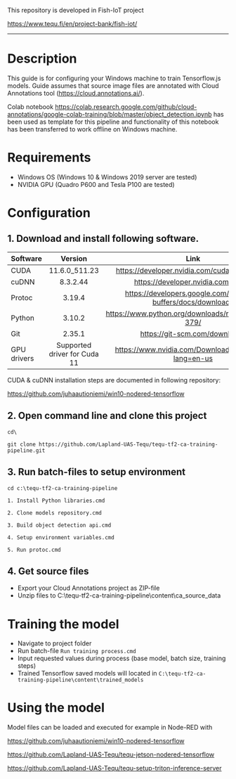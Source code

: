 This repository is developed in Fish-IoT project

https://www.tequ.fi/en/project-bank/fish-iot/ 

---

# Description 

This guide is for configuring your Windows machine to train Tensorflow.js models. Guide assumes that source image files are annotated with Cloud Annotations tool (https://cloud.annotations.ai/). 

Colab notebook https://colab.research.google.com/github/cloud-annotations/google-colab-training/blob/master/object_detection.ipynb has been used as template for this pipeline and functionality of this notebook has been transferred to work offline on Windows machine.

# Requirements

- Windows OS (Windows 10 & Windows 2019 server are tested)
- NVIDIA GPU (Quadro P600 and Tesla P100 are tested)

# Configuration

## 1. Download and install following software.

| Software      | Version       | Link |
| ------------- |:-------------:| :-------------:| 
| CUDA          | 11.6.0_511.23 | https://developer.nvidia.com/cuda-downloads |
| cuDNN         | 8.3.2.44      | https://developer.nvidia.com/cudnn |
| Protoc        | 3.19.4        | https://developers.google.com/protocol-buffers/docs/downloads |
| Python        | 3.10.2        | https://www.python.org/downloads/release/python-379/ |
| Git           | 2.35.1        | https://git-scm.com/downloads |
| GPU drivers   | Supported driver for Cuda 11 | https://www.nvidia.com/Download/index.aspx?lang=en-us |


CUDA & cuDNN installation steps are documented in following repository:

https://github.com/juhaautioniemi/win10-nodered-tensorflow


## 2. Open command line and clone this project 

```
cd\
```

```
git clone https://github.com/Lapland-UAS-Tequ/tequ-tf2-ca-training-pipeline.git
```

## 3. Run batch-files to setup environment

```
cd c:\tequ-tf2-ca-training-pipeline
```


```
1. Install Python libraries.cmd
```

```
2. Clone models repository.cmd
```

```
3. Build object detection api.cmd
```

```
4. Setup environment variables.cmd
```

```
5. Run protoc.cmd
```

## 4. Get source files

- Export your Cloud Annotations project as ZIP-file
- Unzip files to C:\tequ-tf2-ca-training-pipeline\content\ca_source_data


# Training the model

- Navigate to project folder
- Run batch-file ```Run training process.cmd```
- Input requested values during process (base model, batch size, training steps)
- Trained Tensorflow saved models will located in ```C:\tequ-tf2-ca-training-pipeline\content\trained_models```


# Using the model

Model files can be loaded and executed for example in Node-RED with 

https://github.com/juhaautioniemi/win10-nodered-tensorflow

https://github.com/Lapland-UAS-Tequ/tequ-jetson-nodered-tensorflow

https://github.com/Lapland-UAS-Tequ/tequ-setup-triton-inference-server

